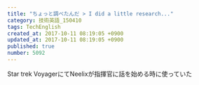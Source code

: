 ```yaml
---
title: "ちょっと調べたんだ > I did a little research..."
category: 技術英語_150410
tags: TechEnglish
created_at: 2017-10-11 08:19:05 +0900
updated_at: 2017-10-11 08:19:05 +0900
published: true
number: 5092
---
```


Star trek VoyagerにてNeelixが指揮官に話を始める時に使っていた


